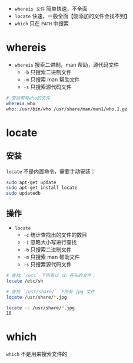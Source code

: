- `whereis 文件` 简单快速，不全面
- `locate` 快速，一般全面【刚添加的文件会找不到】
- `which` 只在 `PATH` 中搜索

# whereis
- `whereis` 搜索二进制，man 帮助，源代码文件
	- `-b` 只搜索二进制文件
	- `-m` 只搜索 man 帮助文件
	- `-s` 只搜索源代码文件

```bash
# 查找带有who的文件
whereis who
who: /usr/bin/who /usr/share/man/man1/who.1.gz
```

# locate
## 安装
`locate` 不是内置命令，需要手动安装：

```bash
sudo apt-get update
sudo apt-get install locate
sudo updatedb
```

## 操作
- `locate`
	- `-c` 统计查找出的文件的数目
	- `-i` 忽略大小写进行查找
	- `-b` 只搜索二进制文件
	- `-m` 只搜索 man 帮助文件
	- `-s` 只搜索源代码文件

```bash
# 查找 `/etc` 下所有以 sh 开头的文件：
locate /etc/sh

# 查找 `/usr/share/` 下所有 jpg 文件
locate /usr/share/*.jpg

locate -c /usr/share/*.jpg
18
```

# which
`which` 不是用来搜索文件的
























